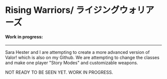 # Rising Warriors/ ライジングウォリアーズ

#### Work in progress:
<hr>
Sara Hester and I are attempting to create a more advanced version of Valor! which is also on my Github. We are attempting to change the classes and make one player "Story Modes" and customizable weapons.


NOT READY TO BE SEEN YET.
WORK IN PROGRESS.